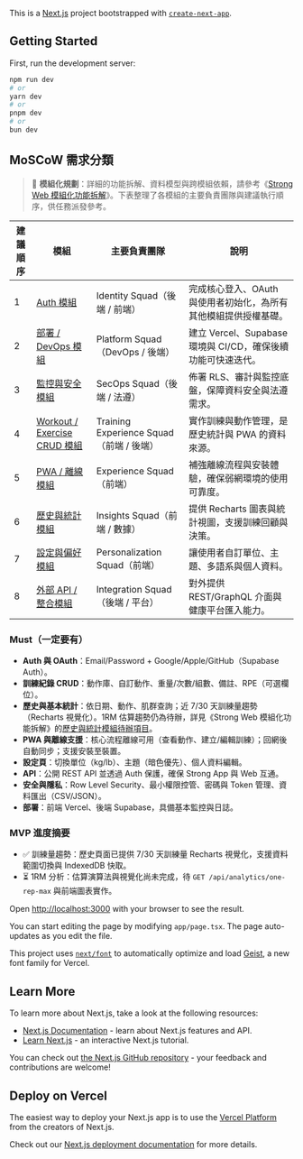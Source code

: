This is a [Next.js](https://nextjs.org) project bootstrapped with [`create-next-app`](https://nextjs.org/docs/app/api-reference/cli/create-next-app).

## Getting Started

First, run the development server:

```bash
npm run dev
# or
yarn dev
# or
pnpm dev
# or
bun dev
```

## MoSCoW 需求分類
> 📘 **模組化規劃**：詳細的功能拆解、資料模型與跨模組依賴，請參考《[Strong Web 模組化功能拆解](docs/feature-breakdown.md)》。下表整理了各模組的主要負責團隊與建議執行順序，供任務派發參考。

| 建議順序 | 模組 | 主要負責團隊 | 說明 |
| --- | --- | --- | --- |
| 1 | [Auth 模組](docs/feature-breakdown.md#auth-模組) | Identity Squad（後端 / 前端） | 完成核心登入、OAuth 與使用者初始化，為所有其他模組提供授權基礎。 |
| 2 | [部署 / DevOps 模組](docs/feature-breakdown.md#部署--devops-模組) | Platform Squad（DevOps / 後端） | 建立 Vercel、Supabase 環境與 CI/CD，確保後續功能可快速迭代。 |
| 3 | [監控與安全模組](docs/feature-breakdown.md#監控與安全模組) | SecOps Squad（後端 / 法遵） | 佈署 RLS、審計與監控底盤，保障資料安全與法遵需求。 |
| 4 | [Workout / Exercise CRUD 模組](docs/feature-breakdown.md#workout--exercise-crud-模組) | Training Experience Squad（前端 / 後端） | 實作訓練與動作管理，是歷史統計與 PWA 的資料來源。 |
| 5 | [PWA / 離線模組](docs/feature-breakdown.md#pwa--離線模組) | Experience Squad（前端） | 補強離線流程與安裝體驗，確保弱網環境的使用可靠度。 |
| 6 | [歷史與統計模組](docs/feature-breakdown.md#歷史與統計模組) | Insights Squad（前端 / 數據） | 提供 Recharts 圖表與統計視圖，支援訓練回顧與決策。 |
| 7 | [設定與偏好模組](docs/feature-breakdown.md#設定與偏好模組) | Personalization Squad（前端） | 讓使用者自訂單位、主題、多語系與個人資料。 |
| 8 | [外部 API / 整合模組](docs/feature-breakdown.md#外部-api--整合模組) | Integration Squad（後端 / 平台） | 對外提供 REST/GraphQL 介面與健康平台匯入能力。 |

### Must（一定要有）
- **Auth 與 OAuth**：Email/Password + Google/Apple/GitHub（Supabase Auth）。
- **訓練紀錄 CRUD**：動作庫、自訂動作、重量/次數/組數、備註、RPE（可選欄位）。
- **歷史與基本統計**：依日期、動作、肌群查詢；近 7/30 天訓練量趨勢（Recharts 視覺化）。1RM 估算趨勢仍為待辦，詳見《Strong Web 模組化功能拆解》的[歷史與統計模組待辦項目](docs/feature-breakdown.md#history-stats-module)。
- **PWA 與離線支援**：核心流程離線可用（查看動作、建立/編輯訓練）；回網後自動同步；支援安裝至裝置。
- **設定頁**：切換單位（kg/lb）、主題（暗色優先）、個人資料編輯。
- **API**：公開 REST API 並透過 Auth 保護，確保 Strong App 與 Web 互通。
- **安全與隱私**：Row Level Security、最小權限控管、密碼與 Token 管理、資料匯出（CSV/JSON）。
- **部署**：前端 Vercel、後端 Supabase，具備基本監控與日誌。

### MVP 進度摘要
- ✅ 訓練量趨勢：歷史頁面已提供 7/30 天訓練量 Recharts 視覺化，支援資料範圍切換與 IndexedDB 快取。
- ⏳ 1RM 分析：估算演算法與視覺化尚未完成，待 `GET /api/analytics/one-rep-max` 與前端圖表實作。

Open [http://localhost:3000](http://localhost:3000) with your browser to see the result.

You can start editing the page by modifying `app/page.tsx`. The page auto-updates as you edit the file.

This project uses [`next/font`](https://nextjs.org/docs/app/building-your-application/optimizing/fonts) to automatically optimize and load [Geist](https://vercel.com/font), a new font family for Vercel.

## Learn More

To learn more about Next.js, take a look at the following resources:

- [Next.js Documentation](https://nextjs.org/docs) - learn about Next.js features and API.
- [Learn Next.js](https://nextjs.org/learn) - an interactive Next.js tutorial.

You can check out [the Next.js GitHub repository](https://github.com/vercel/next.js) - your feedback and contributions are welcome!

## Deploy on Vercel

The easiest way to deploy your Next.js app is to use the [Vercel Platform](https://vercel.com/new?utm_medium=default-template&filter=next.js&utm_source=create-next-app&utm_campaign=create-next-app-readme) from the creators of Next.js.

Check out our [Next.js deployment documentation](https://nextjs.org/docs/app/building-your-application/deploying) for more details.
